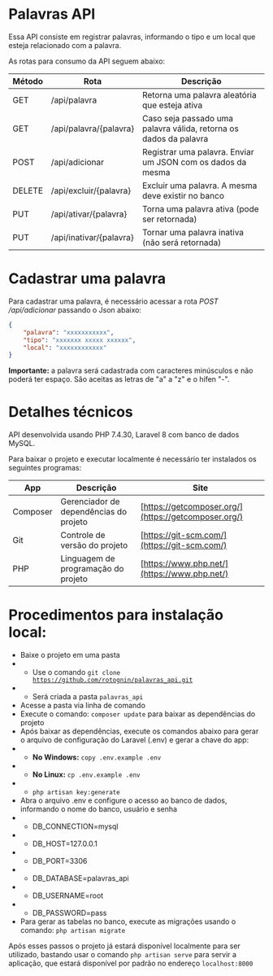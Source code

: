 # Palavras API

Essa API consiste em registrar palavras, informando o tipo e um local que esteja relacionado com a palavra.

As rotas para consumo da API seguem abaixo:

Método | Rota | Descrição
---|---|----
GET | /api/palavra | Retorna uma palavra aleatória que esteja ativa
GET | /api/palavra/{palavra} | Caso seja passado uma palavra válida, retorna os dados da palavra
POST | /api/adicionar | Registrar uma palavra. Enviar um JSON com os dados da mesma
DELETE | /api/excluir/{palavra} | Excluir uma palavra. A mesma deve existir no banco
PUT | /api/ativar/{palavra} | Torna uma palavra ativa (pode ser retornada)
PUT | /api/inativar/{palavra} | Tornar uma palavra inativa (não será retornada)

# Cadastrar uma palavra

Para cadastrar uma palavra, é necessário acessar a rota <i>POST /api/adicionar</i> passando o Json abaixo:

```JSON
{
    "palavra": "xxxxxxxxxxx",
    "tipo": "xxxxxxx xxxxx xxxxxx",
    "local": "xxxxxxxxxxxx"
}
```

<b>Importante:</b> a palavra será cadastrada com caracteres minúsculos e não poderá ter espaço. São aceitas as letras de "a" a "z" e o hífen "-".

# Detalhes técnicos

API desenvolvida usando PHP 7.4.30, Laravel 8 com banco de dados MySQL.

Para baixar o projeto e executar localmente é necessário ter instalados os seguintes programas:

App | Descrição | Site
----|----|----
Composer | Gerenciador de dependências do projeto | [https://getcomposer.org/](https://getcomposer.org/)
Git | Controle de versão do projeto | [https://git-scm.com/](https://git-scm.com/)
PHP | Linguagem de programação do projeto | [https://www.php.net/](https://www.php.net/)

# Procedimentos para instalação local:
- Baixe o projeto em uma pasta
- - Use o comando <code>git clone https://github.com/rotognin/palavras_api.git</code>
- - Será criada a pasta <code>palavras_api</code>
- Acesse a pasta via linha de comando
- Execute o comando: <code>composer update</code> para baixar as dependências do projeto
- Após baixar as dependências, execute os comandos abaixo para gerar o arquivo de configuração do Laravel (.env) e gerar a chave do app:
- - <b>No Windows:</b> <code>copy .env.example .env</code>
- - <b>No Linux:</b> <code>cp .env.example .env</code>
- - <code>php artisan key:generate</code>
- Abra o arquivo .env e configure o acesso ao banco de dados, informando o nome do banco, usuário e senha
- - DB_CONNECTION=mysql
- - DB_HOST=127.0.0.1
- - DB_PORT=3306
- - DB_DATABASE=palavras_api
- - DB_USERNAME=root
- - DB_PASSWORD=pass
- Para gerar as tabelas no banco, execute as migrações usando o comando: <code>php artisan migrate</code>

Após esses passos o projeto já estará disponível localmente para ser utilizado, bastando usar o comando <code>php artisan serve</code> para servir a aplicação, que estará disponível por padrão no endereço <code>localhost:8000</code>